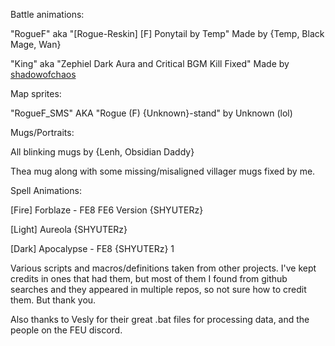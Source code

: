 Battle animations:

"RogueF" aka "[Rogue-Reskin] [F] Ponytail by Temp" Made by {Temp, Black Mage, Wan}

"King" aka "Zephiel Dark Aura and Critical BGM Kill Fixed" Made by [shadowofchaos](https://forums.serenesforest.net/topic/19553-king-zephiel-in-fe7-animation-screwup-and-fix/)


Map sprites:

"RogueF_SMS" AKA "Rogue (F) {Unknown}-stand" by Unknown (lol)

Mugs/Portraits:

All blinking mugs by {Lenh, Obsidian Daddy}

Thea mug along with some missing/misaligned villager mugs fixed by me.

Spell Animations:

[Fire] Forblaze - FE8  FE6 Version {SHYUTERz}

[Light] Aureola {SHYUTERz}

[Dark] Apocalypse - FE8 {SHYUTERz}  1



Various scripts and macros/definitions taken from other projects. I've kept credits in ones that had them, but most of them I found from github searches and they appeared in multiple repos, so not sure how to credit them. But thank you.

Also thanks to Vesly for their great .bat files for processing data, and the people on the FEU discord.